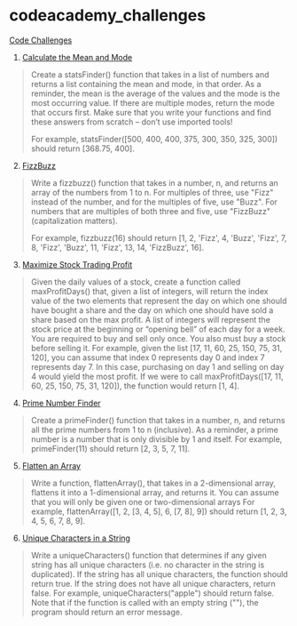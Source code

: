 # codeacademy_challenges

[Code Challenges](https://www.codecademy.com/code-challenges)


1. [Calculate the Mean and Mode](https://github.com/EreminD/codeacademy_challenges/blob/main/CalculateTheMeanAndMode.js)
> Create a statsFinder() function that takes in a list of numbers and returns a list containing the mean and mode, in that order. As a reminder, the mean is the average of the values and the mode is the most occurring value. If there are multiple modes, return the mode that occurs first. Make sure that you write your functions and find these answers from scratch – don’t use imported tools!
> 
> For example, statsFinder([500, 400, 400, 375, 300, 350, 325, 300]) should return [368.75, 400].
2. [FizzBuzz](https://github.com/EreminD/codeacademy_challenges/blob/main/FizzBuzz.js)
> Write a fizzbuzz() function that takes in a number, n, and returns an array of the numbers from 1 to n. For multiples of three, use "Fizz" instead of the number, and for the multiples of five, use "Buzz". For numbers that are multiples of both three and five, use "FizzBuzz" (capitalization matters).
> 
> For example, fizzbuzz(16) should return [1, 2, 'Fizz', 4, 'Buzz', 'Fizz', 7, 8, 'Fizz', 'Buzz', 11, 'Fizz', 13, 14, 'FizzBuzz', 16].
3. [Maximize Stock Trading Profit](https://github.com/EreminD/codeacademy_challenges/blob/main/MaximizeStockTradingProfit.js)
> Given the daily values of a stock, create a function called maxProfitDays() that, given a list of integers, will return the index value of the two elements that represent the day on which one should have bought a share and the day on which one should have sold a share based on the max profit.
> A list of integers will represent the stock price at the beginning or “opening bell” of each day for a week. You are required to buy and sell only once. You also must buy a stock before selling it.
> For example, given the list [17, 11, 60, 25, 150, 75, 31, 120], you can assume that index 0 represents day 0 and index 7 represents day 7. In this case, purchasing on day 1 and selling on day 4 would yield the most profit. If we were to call maxProfitDays([17, 11, 60, 25, 150, 75, 31, 120]), the function would return [1, 4].
4. [Prime Number Finder](https://github.com/EreminD/codeacademy_challenges/blob/main/PrimeNumberFinder.js)
> Create a primeFinder() function that takes in a number, n, and returns all the prime numbers from 1 to n (inclusive). As a reminder, a prime number is a number that is only divisible by 1 and itself.
> For example, primeFinder(11) should return [2, 3, 5, 7, 11].
5. [Flatten an Array](https://github.com/EreminD/codeacademy_challenges/blob/main/FlattenAnArray.js)
> Write a function, flattenArray(), that takes in a 2-dimensional array, flattens it into a 1-dimensional array, and returns it. You can assume that you will only be given one or two-dimensional arrays
> For example, flattenArray([1, 2, [3, 4, 5], 6, [7, 8], 9]) should return [1, 2, 3, 4, 5, 6, 7, 8, 9].
6. [Unique Characters in a String](https://github.com/EreminD/codeacademy_challenges/blob/main/UniqueCharactersInAString.js)
> Write a uniqueCharacters() function that determines if any given string has all unique characters (i.e. no character in the string is duplicated). If the string has all unique characters, the function should return true. If the string does not have all unique characters, return false.
> For example, uniqueCharacters("apple") should return false.
> Note that if the function is called with an empty string (""), the program should return an error message.
